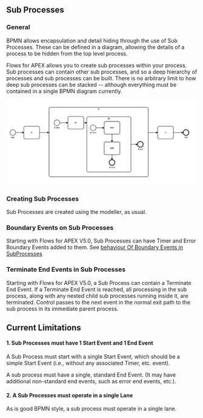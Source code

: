 ## Sub Processes

### General

BPMN allows encapsulation and detail hiding through the use of Sub Processes.  These can be defined in a diagram, allowing the details of a process to be hidden from the top level process.

Flows for APEX allows you to create sub processes within your process.  Sub processes can contain other sub processes, and so a deep hierarchy of processes and sub processes can be built.  There is no arbitrary limit to how deep sub processes can be stacked -- although everything must be contained in a single BPMN diagram currently.

![Nested Sub Processes](images/nestedSubProcesses.png "Nested Sub Processes")

### Creating Sub Processes

Sub Processes are created using the modeller, as usual.

### Boundary Events on Sub Processes

Starting with Flows for APEX V5.0, Sub Processes can have Timer and Error Boundary Events added to them.  See [behaviour Of Boundary Events in SubProcesses](behaviourOfBoundaryEventsinSubProcesses.md)

### Terminate End Events in Sub Processes

Starting with Flows for APEX V5.0, a Sub Process can contain a Terminate End Event.  If a Terminate End Event is reached, all processing in the sub process, along with any nested child sub processes running inside it, are terminated.  Control passes to the next event in the normal exit path to the sub process in its immediate parent process.

## Current Limitations

#### 1. Sub Processes must have 1 Start Event and 1 End Event

A Sub Process must start with a single Start Event, which should be a simple Start Event (i.e., without any associated Timer, etc. event).

A sub process must have a single, standard End Event.  (It may have additional non-standard end events, such as error end events, etc.).

#### 2. A Sub Processes must operate in a single Lane

As is good BPMN style, a sub process must operate in a single lane.



